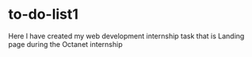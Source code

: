 # to-do-list1
Here l have created my web development internship task that is Landing page during the Octanet internship
